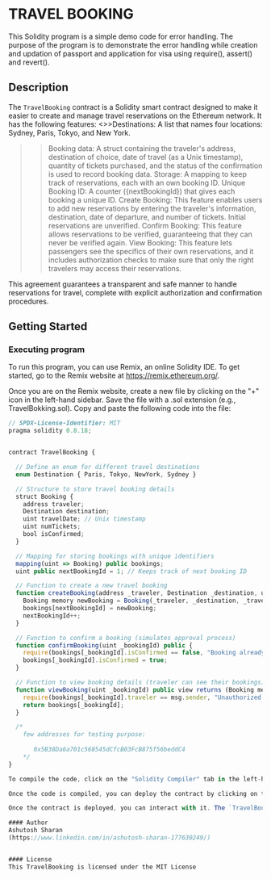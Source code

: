 # TRAVEL BOOKING 

This Solidity program is a simple demo code for error handling. The purpose of the program is to demonstrate the error handling while creation and updation of passport and application for visa using require(), assert() and revert().

## Description

The `TravelBooking` contract is a Solidity smart contract designed to make it easier to create and manage travel reservations on the Ethereum network. It has the following features: <>>Destinations: A list that names four locations: Sydney, Paris, Tokyo, and New York.
>>Booking data: A struct containing the traveler's address, destination of choice, date of travel (as a Unix timestamp), quantity of tickets purchased, and the status of the confirmation is used to record booking data.
>>Storage: A mapping to keep track of reservations, each with an own booking ID.
>>Unique Booking ID: A counter ({nextBookingId}) that gives each booking a unique ID.
>>Create Booking: This feature enables users to add new reservations by entering the traveler's information, destination, date of departure, and number of tickets. Initial reservations are unverified.
>>Confirm Booking: This feature allows reservations to be verified, guaranteeing that they can never be verified again.
>>View Booking: This feature lets passengers see the specifics of their own reservations, and it includes authorization checks to make sure that only the right travelers may access their reservations.

This agreement guarantees a transparent and safe manner to handle reservations for travel, complete with explicit authorization and confirmation procedures.

## Getting Started

### Executing program

To run this program, you can use Remix, an online Solidity IDE. To get started, go to the Remix website at https://remix.ethereum.org/.

Once you are on the Remix website, create a new file by clicking on the "+" icon in the left-hand sidebar. Save the file with a .sol extension (e.g., TravelBokking.sol). Copy and paste the following code into the file:

```js solidity
// SPDX-License-Identifier: MIT
pragma solidity 0.8.18;


contract TravelBooking {

  // Define an enum for different travel destinations
  enum Destination { Paris, Tokyo, NewYork, Sydney }

  // Structure to store travel booking details
  struct Booking {
    address traveler;
    Destination destination;
    uint travelDate; // Unix timestamp
    uint numTickets;
    bool isConfirmed;
  }

  // Mapping for storing bookings with unique identifiers
  mapping(uint => Booking) public bookings;
  uint public nextBookingId = 1; // Keeps track of next booking ID

  // Function to create a new travel booking
  function createBooking(address _traveler, Destination _destination, uint _travelDate, uint _numTickets) public {
    Booking memory newBooking = Booking(_traveler, _destination, _travelDate, _numTickets, false);
    bookings[nextBookingId] = newBooking;
    nextBookingId++;
  }

  // Function to confirm a booking (simulates approval process)
  function confirmBooking(uint _bookingId) public {
    require(bookings[_bookingId].isConfirmed == false, "Booking already confirmed");
    bookings[_bookingId].isConfirmed = true;
  }

  // Function to view booking details (traveler can see their bookings)
  function viewBooking(uint _bookingId) public view returns (Booking memory) {
    require(bookings[_bookingId].traveler == msg.sender, "Unauthorized to view booking");
    return bookings[_bookingId];
  }

  /*
    few addresses for testing purpose:
   
       0x5B38Da6a701c568545dCfcB03FcB875f56beddC4
    */
}

To compile the code, click on the "Solidity Compiler" tab in the left-hand sidebar. Make sure the "Compiler" option is set to "0.8.7" (or another compatible version), and then click on the "Compile TravelBooking.sol" button.

Once the code is compiled, you can deploy the contract by clicking on the "Deploy & Run Transactions" tab in the left-hand sidebar. Select the "TravelBooking" contract from the dropdown menu, and then click on the "Deploy" button.

Once the contract is deployed, you can interact with it. The `TravelBooking` Solidity contract enables users to manage travel bookings on the Ethereum blockchain. It supports destinations (Paris, Tokyo, New York, Sydney) and stores booking details (traveler, destination, travel date, ticket count, confirmation status) in a mapping identified by unique booking IDs. Users can create bookings, which initially have an unconfirmed status, and confirm bookings later. Travelers can view their own booking details, ensuring privacy. The contract maintains a counter for the next booking ID, ensuring each booking is uniquely identified. The system includes functions to create, confirm, and view bookings with authorization checks for security.

#### Author
Ashutosh Sharan 
(https://www.linkedin.com/in/ashutosh-sharan-177630249/)


#### License
This TravelBooking is licensed under the MIT License